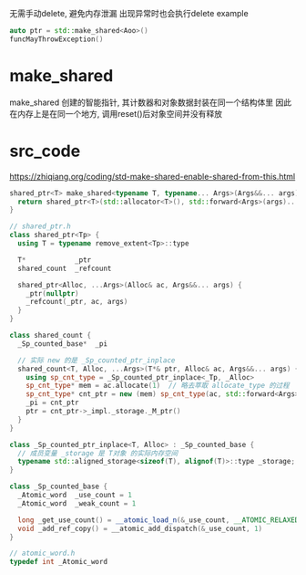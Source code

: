 无需手动delete, 避免内存泄漏
出现异常时也会执行delete
  example
  ```c++
  auto ptr = std::make_shared<Aoo>()
  funcMayThrowException()
  ```


# make_shared
make_shared 创建的智能指针, 其计数器和对象数据封装在同一个结构体里
因此在内存上是在同一个地方, 调用reset()后对象空间并没有释放


# src_code

https://zhiqiang.org/coding/std-make-shared-enable-shared-from-this.html


```c++
shared_ptr<T> make_shared<typename T, typename... Args>(Args&&... args) {
  return shared_ptr<T>(std::allocator<T>(), std::forward<Args>(args)...)
}

// shared_ptr.h
class shared_ptr<Tp> {
  using T = typename remove_extent<Tp>::type

  T*            _ptr
  shared_count  _refcount

  shared_ptr<Alloc, ...Args>(Alloc& ac, Args&&... args) {
    _ptr(nullptr)
    _refcount(_ptr, ac, args)
  }
}

class shared_count {
  _Sp_counted_base*  _pi

  // 实际 new 的是 _Sp_counted_ptr_inplace
  shared_count<T, Alloc, ...Args>(T*& ptr, Alloc& ac, Args&&... args) {
    using sp_cnt_type = _Sp_counted_ptr_inplace<_Tp, _Alloc>
    sp_cnt_type* mem = ac.allocate(1)  // 略去萃取 allocate_type 的过程
    sp_cnt_type* cnt_ptr = new (mem) sp_cnt_type(ac, std::forward<Args>(args)...)
    _pi = cnt_ptr
    ptr = cnt_ptr->_impl._storage._M_ptr()
  }
}

class _Sp_counted_ptr_inplace<T, Alloc> : _Sp_counted_base {
  // 成员变量 _storage 是 T对象 的实际内存空间
  typename std::aligned_storage<sizeof(T), alignof(T)>::type _storage;
}

class _Sp_counted_base {
  _Atomic_word  _use_count = 1
  _Atomic_word  _weak_count = 1

  long _get_use_count() = __atomic_load_n(&_use_count, __ATOMIC_RELAXED)
  void _add_ref_copy() = __atomic_add_dispatch(&_use_count, 1)
}

// atomic_word.h
typedef int _Atomic_word
```